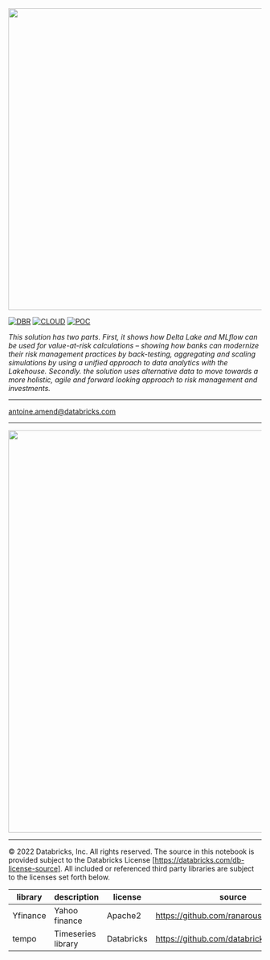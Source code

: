 <img src=https://d1r5llqwmkrl74.cloudfront.net/notebooks/fsi/fs-lakehouse-logo-transparent.png width="600px">

[![DBR](https://img.shields.io/badge/DBR-10.4ML-red?logo=databricks&style=for-the-badge)](https://docs.databricks.com/release-notes/runtime/10.4ml.html)
[![CLOUD](https://img.shields.io/badge/CLOUD-ALL-blue?logo=googlecloud&style=for-the-badge)](https://cloud.google.com/databricks)
[![POC](https://img.shields.io/badge/POC-10_days-green?style=for-the-badge)](https://databricks.com/try-databricks)

*This solution has two parts. First, it shows how Delta Lake and MLflow can be used for value-at-risk calculations – showing how banks can modernize their risk management practices by back-testing, aggregating and scaling simulations by using a unified approach to data analytics with the Lakehouse. Secondly. the solution uses alternative data to move towards a more holistic, agile and forward looking approach to risk management and investments.*

___
<antoine.amend@databricks.com>

___

<img src='https://databricks.com/wp-content/uploads/2021/05/market-risk-Diagram.png' width=800>

___

&copy; 2022 Databricks, Inc. All rights reserved. The source in this notebook is provided subject to the Databricks License [https://databricks.com/db-license-source].  All included or referenced third party libraries are subject to the licenses set forth below.

| library                                | description             | license    | source                                              |
|----------------------------------------|-------------------------|------------|-----------------------------------------------------|
| Yfinance                               | Yahoo finance           | Apache2    | https://github.com/ranaroussi/yfinance              |
| tempo                                  | Timeseries library      | Databricks | https://github.com/databrickslabs/tempo             |